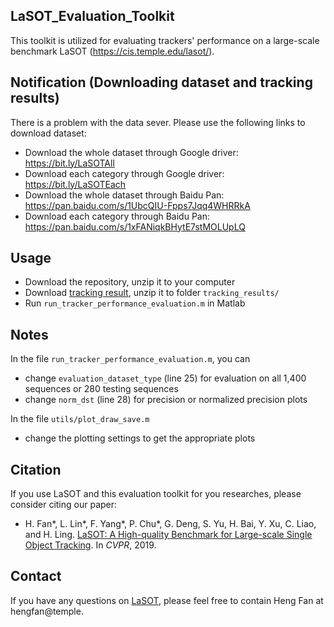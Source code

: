 ## LaSOT_Evaluation_Toolkit

This toolkit is utilized for evaluating trackers' performance on a large-scale benchmark LaSOT (https://cis.temple.edu/lasot/).

## Notification (Downloading dataset and tracking results)

There is a problem with the data sever. Please use the following links to download dataset:

* Download the whole dataset through Google driver: https://bit.ly/LaSOTAll
* Download each category through Google driver: https://bit.ly/LaSOTEach
* Download the whole dataset through Baidu Pan: https://pan.baidu.com/s/1UbcQIU-Fpps7Jqq4WHRRkA
* Download each category through Baidu Pan: https://pan.baidu.com/s/1xFANiqkBHytE7stMOLUpLQ


## Usage
* Download the repository, unzip it to your computer
* Download <a href="https://cis.temple.edu/lasot/toolkit/lasot_tracking_results.zip">tracking result</a>, unzip it to folder `tracking_results/`
* Run `run_tracker_performance_evaluation.m` in Matlab

## Notes
In the file `run_tracker_performance_evaluation.m`, you can
* change `evaluation_dataset_type` (line 25) for evaluation on all 1,400 sequences or 280 testing sequences
* change `norm_dst` (line 28) for precision or normalized precision plots

In the file `utils/plot_draw_save.m`
* change the plotting settings to get the appropriate plots

## Citation
If you use LaSOT and this evaluation toolkit for you researches, please consider citing our paper:
* H. Fan*, L. Lin*, F. Yang*, P. Chu*, G. Deng, S. Yu, H. Bai, Y. Xu, C. Liao, and H. Ling. <a href="https://arxiv.org/pdf/1809.07845.pdf">LaSOT: A High-quality Benchmark for Large-scale Single Object Tracking</a>. In *CVPR*, 2019.

## Contact
If you have any questions on <a href="https://cis.temple.edu/lasot/">LaSOT</a>, please feel free to contain Heng Fan at hengfan@temple.
